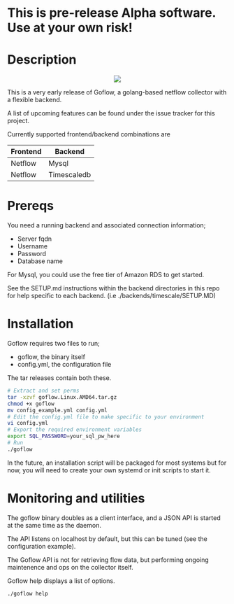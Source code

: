 # **This is pre-release Alpha software. Use at your own risk!**
# Description
<p align="center">
    <img src="https://i.imgur.com/HdIxEOB.png">
</p>
This is a very early release of Goflow, a golang-based netflow collector with a flexible backend.

A list of upcoming features can be found under the issue tracker for this project.

Currently supported frontend/backend combinations are 

Frontend | Backend
------ | ------ |
Netflow | Mysql 
Netflow | Timescaledb


# Prereqs

You need a running backend and associated connection information;

- Server fqdn 
- Username
- Password
- Database name

For Mysql, you could use the free tier of Amazon RDS to get started.

See the SETUP.md instructions within the backend directories in this repo for help
specific to each backend. (i.e ./backends/timescale/SETUP.MD)

# Installation
Goflow requires two files to run;
 - goflow, the binary itself
 - config.yml, the configuration file

The tar releases contain both these.

```bash
# Extract and set perms
tar -xzvf goflow.Linux.AMD64.tar.gz
chmod +x goflow
mv config_example.yml config.yml
# Edit the config.yml file to make specific to your environment
vi config.yml
# Export the required environment variables
export SQL_PASSWORD=your_sql_pw_here
# Run
./goflow
```

In the future, an installation script will be packaged for most systems but for now, you will need to create your own systemd or init scripts to start it.

# Monitoring and utilities
The goflow binary doubles as a client interface, and a JSON API is started at the same time as the daemon.

The API listens on localhost by default, but this can be tuned (see the configuration example).

The Goflow API is not for retrieving flow data, but performing ongoing maintenence and ops on the collector itself.

Goflow help displays a list of options.
```bash
./goflow help
```
